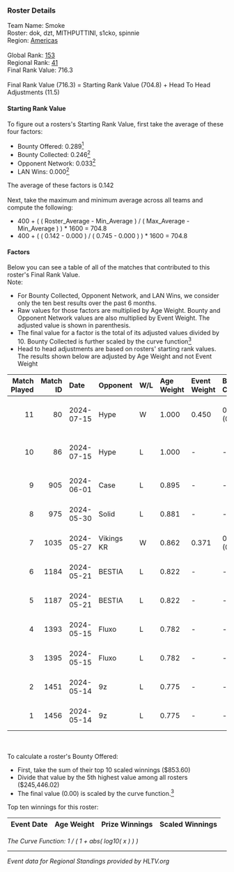 ### Roster Details<br />
Team Name: Smoke<br />
Roster: dok, dzt, MITHPUTTINI, s1cko, spinnie<br />
Region: [Americas]( ../standings_americas.md)<br />
<br />
Global Rank: [153](../standings_global.md)<br />
Regional Rank: [41]( ../standings_americas.md)<br />
Final Rank Value:  716.3<br />
<br />
Final Rank Value (716.3) = Starting Rank Value (704.8) + Head To Head Adjustments (11.5)<br />

#### Starting Rank Value<br />
To figure out a rosters's Starting Rank Value, first take the average of these four factors:<br />
- Bounty Offered: 0.289[<sup>1</sup>](#table2)
- Bounty Collected: 0.246[<sup>2</sup>](#table1)
- Opponent Network: 0.033[<sup>2</sup>](#table1)
- LAN Wins: 0.000[<sup>2</sup>](#table1)

The average of these factors is 0.142<br />
<br />
Next, take the maximum and minimum average across all teams and compute the following:<br />
- 400 + ( ( Roster_Average - Min_Average ) / ( Max_Average - Min_Average ) ) * 1600 = 704.8
- 400 + ( ( 0.142 - 0.000 ) / ( 0.745 - 0.000 ) ) * 1600 = 704.8


#### Factors<br />
Below you can see a table of all of the matches that contributed to this roster's Final Rank Value.<br />
Note:<br />

- For Bounty Collected, Opponent Network, and LAN Wins, we consider only the ten best results over the past 6 months.
- Raw values for those factors are multiplied by Age Weight. Bounty and Opponent Network values are also multiplied by Event Weight. The adjusted value is shown in parenthesis.
- The final value for a factor is the total of its adjusted values divided by 10. Bounty Collected is further scaled by the curve function[<sup>3</sup>](#curveFunction)
- Head to head adjustments are based on rosters' starting rank values. The results shown below are adjusted by Age Weight and not Event Weight
<span id="table1"></span><br />


| Match Played | Match ID | Date       | Opponent   | W/L | Age Weight | Event Weight | Bounty Collected | Opponent Network | LAN Wins  | H2H Adj. | Roster                                |
| -: | -: | :- | :- | :- | :- | :- | :- | :- | :- | -: | :- |
|           11 |       80 | 2024-07-15 | Hype       | W   | 1.000      | 0.450        | 0.010 (0.005)    | 0.427 (0.192)    | 0 (0.000) |    23.23 | dok, dzt, MITHPUTTINI, s1cko, spinnie |
|           10 |       86 | 2024-07-15 | Hype       | L   | 1.000      | -            | -                | -                | -         |    -7.77 | dok, dzt, MITHPUTTINI, s1cko, spinnie |
|            9 |      905 | 2024-06-01 | Case       | L   | 0.895      | -            | -                | -                | -         |    -6.00 | dok, dzt, leleo, spinnie, vhz         |
|            8 |      975 | 2024-05-30 | Solid      | L   | 0.881      | -            | -                | -                | -         |    -6.29 | dok, dzt, leleo, spinnie, vhz         |
|            7 |     1035 | 2024-05-27 | Vikings KR | W   | 0.862      | 0.371        | 0.012 (0.004)    | 0.430 (0.137)    | 0 (0.000) |    17.84 | beg0d, dok, dzt, spinnie, vhz         |
|            6 |     1184 | 2024-05-21 | BESTIA     | L   | 0.822      | -            | -                | -                | -         |    -2.90 | beg0d, dok, dzt, spinnie, vhz         |
|            5 |     1187 | 2024-05-21 | BESTIA     | L   | 0.822      | -            | -                | -                | -         |    -2.98 | beg0d, dok, dzt, spinnie, vhz         |
|            4 |     1393 | 2024-05-15 | Fluxo      | L   | 0.782      | -            | -                | -                | -         |    -1.70 | beg0d, dok, dzt, spinnie, vhz         |
|            3 |     1395 | 2024-05-15 | Fluxo      | L   | 0.782      | -            | -                | -                | -         |    -1.74 | beg0d, dok, dzt, spinnie, vhz         |
|            2 |     1451 | 2024-05-14 | 9z         | L   | 0.775      | -            | -                | -                | -         |    -0.10 | beg0d, dok, dzt, spinnie, vhz         |
|            1 |     1456 | 2024-05-14 | 9z         | L   | 0.775      | -            | -                | -                | -         |    -0.10 | beg0d, dok, dzt, spinnie, vhz         |

<br />
<span id="table2"></span><br />
To calculate a roster's Bounty Offered:<br />

- First, take the sum of their top 10 scaled winnings ($853.60)
- Divide that value by the 5th highest value among all rosters ($245,446.02)
- The final value (0.00) is scaled by the curve function.[<sup>3</sup>](#curveFunction)

Top ten winnings for this roster:<br />

| Event Date | Age Weight | Prize Winnings | Scaled Winnings |
| :- | -: | :- | :- |


<span id="curveFunction"></span>_The Curve Function: 1 / ( 1 + abs( log10( x ) ) )_<br />

---
_Event data for Regional Standings provided by HLTV.org_<br />
